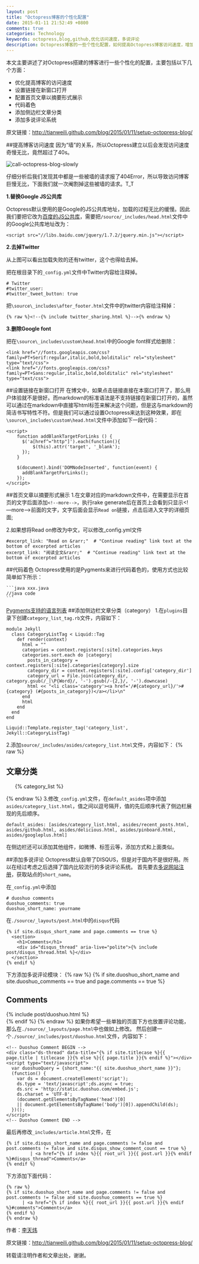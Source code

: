 ```yaml
---
layout: post
title: "Octopress博客的个性化配置"
date: 2015-01-11 21:52:49 +0800
comments: true
categories: Technology
keywords: octopress,blog,github,优化访问速度，多说评论
description: Octopress博客的一些个性化配置，如何提高Octopress博客访问速度，增加文章分类，添加多说评论系统等。
---
```


本文主要讲述了对Octopress搭建的博客进行一些个性化的配置，主要包括以下几个方面：

* 优化提高博客的访问速度
* 设置链接在新窗口打开
* 配置首页文章以摘要形式展示
* 代码着色
* 添加侧边栏文章分类
* 添加多说评论系统

<!--more-->
原文链接：<http://tianweili.github.com/blog/2015/01/11/setup-octopress-blog/>

##提高博客访问速度
因为“墙”的关系，所以Octopress建立以后会发现访问速度奇慢无比，竟然超过了40s。

![call-octopress-blog-slowly](http://7u2i08.com1.z0.glb.clouddn.com/setup-octopress-blog/call-octopress-blog-slowly.png)

仔细分析后我们发现其中都是一些被墙的请求报了404Error，所以导致访问博客巨慢无比，下面我们就一次阉割掉这些被墙的请求。T_T

**1.替换Google JS公共库**

Octopress默认使用的是Google的JS公共库地址，加载的过程无比的缓慢。因此我们要把它改为[百度的JS公共库](http://developer.baidu.com/wiki/index.php?title=docs/cplat/libs)，需要把`/source/_includes/head.html`文件中的Google公共库地址改为：

	<script src="//libs.baidu.com/jquery/1.7.2/jquery.min.js"></script>

**2.去掉Twitter**

从上图可以看出加载失败的还有twitter，这个也得给去掉。

把在根目录下的`_config.yml`文件中Twitter内容给注释掉。

	# Twitter
	#twitter_user:
	#twitter_tweet_button: true
把`\source\_includes\after_footer.html`文件中的twitter内容给注释掉：

	{% raw %}<!--{% include twitter_sharing.html %}-->{% endraw %}

**3.删除Google font**

把在`\source\_includes\custom\head.html`中的Google font样式给删除：

	<link href="//fonts.googleapis.com/css?family=PT+Serif:regular,italic,bold,bolditalic" rel="stylesheet" type="text/css">
	<link href="//fonts.googleapis.com/css?family=PT+Sans:regular,italic,bold,bolditalic" rel="stylesheet" type="text/css">

##设置链接在新窗口打开
在博文中，如果点击链接直接在本窗口打开了，那么用户体验就不是很好。而markdown的标准语法是不支持链接在新窗口打开的，虽然可以通过在markdown中直接写html标签来解决这个问题，但是这与markdown的简洁书写特性不符。但是我们可以通过设置Octopress来达到这种效果，即在`\source\_includes\custom\head.html`文件中添加如下一段代码：

	<script>
		function addBlankTargetForLinks () {
		  $('a[href^="http"]').each(function(){
			  $(this).attr('target', '_blank');
		  });
		}
	
		$(document).bind('DOMNodeInserted', function(event) {
		  addBlankTargetForLinks();
		});
	</script>
##首页文章以摘要形式展示
1.在文章对应的markdown文件中，在需要显示在首页的文字后面添加`<!--more-->`，执行rake generate后在首页上会看到只显示<!—more—>前面的文字，文字后面会显示`Read on`链接，点击后进入文字的详细页面;

2.如果想将Read on修改为中文，可以修改_config.yml文件

	#excerpt_link: "Read on &rarr;"  # "Continue reading" link text at the bottom of excerpted articles
	excerpt_link: "阅读全文&rarr;"  # "Continue reading" link text at the bottom of excerpted articles

##代码着色
Octopress使用的是Pygments来进行代码着色的，使用方式也比较简单如下所示：

	```java xxx.java
	//java code
	```

[Pygments支持的语言列表](http://pygments.org/languages/)
##添加侧边栏文章分类（category）
1.在`plugins`目录下创建`category_list_tag.rb`文件，内容如下：

	module Jekyll 
	  class CategoryListTag < Liquid::Tag 
	    def render(context) 
	      html = "" 
	      categories = context.registers[:site].categories.keys 
	      categories.sort.each do |category| 
	        posts_in_category = context.registers[:site].categories[category].size 
	        category_dir = context.registers[:site].config['category_dir'] 
	        category_url = File.join(category_dir, category.gsub(/_|\P{Word}/, '-').gsub(/-{2,}/, '-').downcase) 
	        html << "<li class='category'><a href='/#{category_url}/'>#{category} (#{posts_in_category})</a></li>\n" 
	      end 
	      html 
	    end 
	  end 
	end
	
	Liquid::Template.register_tag('category_list', Jekyll::CategoryListTag)

2.添加`source/_includes/asides/category_list.html`文件，内容如下：
	{% raw %}
	<section>
	  <h1>文章分类</h1>
	  <ul id="categories">
	    {% category_list %}
	  </ul>
	</section>
	{% endraw %}
3.修改`_config.yml`文件，在`default_asides`项中添加`asides/category_list.html`，值之间以逗号隔开，值的先后顺序代表了侧边栏展现的先后顺序。

	default_asides: [asides/category_list.html, asides/recent_posts.html, asides/github.html, asides/delicious.html, asides/pinboard.html, asides/googleplus.html]

在侧边栏还可以添加其他组件，如微博、标签云等，添加方式和上面类似。

##添加多说评论
Octopress默认自带了DISQUS，但是对于国内不是很好用。所以在经过考虑之后选择了国内比较流行的多说评论系统。
首先要去[多说网站注册](http://duoshuo.com/)，获取站点的`short_name`。

在`_config.yml`中添加

	# duoshuo comments
	duoshuo_comments: true
	duoshuo_short_name: yourname
在`./source/_layouts/post.html`中的`disqus`代码

	{% if site.disqus_short_name and page.comments == true %}
	  <section>
	    <h1>Comments</h1>
	    <div id="disqus_thread" aria-live="polite">{% include post/disqus_thread.html %}</div>
	  </section>
	{% endif %}

下方添加多说评论模块：
	{% raw %}
	{% if site.duoshuo_short_name and site.duoshuo_comments == true and page.comments == true %}
	  <section>
	    <h1>Comments</h1>
	    <div id="comments" aria-live="polite">{% include post/duoshuo.html %}</div>
	  </section>
	{% endif %}
	{% endraw %}
如果你希望一些单独的页面下方也放置评论功能，那么在`./source/_layouts/page.html`中也做如上修改。
然后创建一个`./source/_includes/post/duoshuo.html`文件，内容如下：

	<!-- Duoshuo Comment BEGIN -->
	<div class="ds-thread" data-title="{% if site.titlecase %}{{ page.title | titlecase }}{% else %}{{ page.title }}{% endif %}"></div>
	<script type="text/javascript">
	  var duoshuoQuery = {short_name:"{{ site.duoshuo_short_name }}"};
	  (function() {
	    var ds = document.createElement('script');
	    ds.type = 'text/javascript';ds.async = true;
	    ds.src = 'http://static.duoshuo.com/embed.js';
	    ds.charset = 'UTF-8';
	    (document.getElementsByTagName('head')[0] 
	    || document.getElementsByTagName('body')[0]).appendChild(ds);
	  })();
	</script>
	<!-- Duoshuo Comment END -->
最后再修改`_includes/article.html`文件，在

	{% if site.disqus_short_name and page.comments != false and post.comments != false and site.disqus_show_comment_count == true %}
	         | <a href="{% if index %}{{ root_url }}{{ post.url }}{% endif %}#disqus_thread">Comments</a>
	{% endif %}
下方添加下面代码：

	{% raw %}
	{% if site.duoshuo_short_name and page.comments != false and post.comments != false and site.duoshuo_comments == true %}
          | <a href="{% if index %}{{ root_url }}{{ post.url }}{% endif %}#comments">Comments</a>
	{% endif %}
	{% endraw %}




作者：[李天炜](http://tianweili.github.com/)

原文链接：<http://tianweili.github.com/blog/2015/01/11/setup-octopress-blog/>

转载请注明作者和文章出处，谢谢。